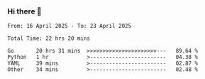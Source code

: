 ### Hi there 👋

<!--
**zhumeme/zhumeme** is a ✨ _special_ ✨ repository because its `README.md` (this file) appears on your GitHub profile.

Here are some ideas to get you started:

- 🔭 I’m currently working on ...
- 🌱 I’m currently learning ...
- 👯 I’m looking to collaborate on ...
- 🤔 I’m looking for help with ...
- 💬 Ask me about ...
- 📫 How to reach me: ...
- 😄 Pronouns: ...
- ⚡ Fun fact: ...
-->

<!--START_SECTION:waka-->

```all_time
From: 16 April 2025 - To: 23 April 2025

Total Time: 22 hrs 20 mins

Go       20 hrs 31 mins  >>>>>>>>>>>>>>>>>>>>>>---   89.64 %
Python   1 hr            >------------------------   04.38 %
YAML     39 mins         >------------------------   02.87 %
Other    34 mins         >------------------------   02.48 %
```

<!--END_SECTION:waka-->
